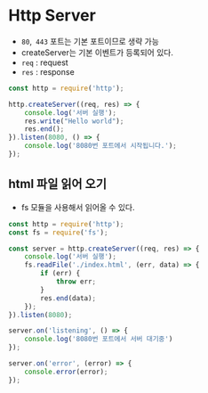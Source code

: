 # Http Server

- `80`,` 443` 포트는 기본 포트이므로 생략 가능
- createServer는 기본 이벤트가 등록되어 있다.
- `req` : request
- `res` : response

```javascript
const http = require('http');

http.createServer((req, res) => {
    console.log('서버 실행');
    res.write("Hello world");
    res.end();
}).listen(8080, () => {
    console.log('8080번 포트에서 시작됩니다.');
});
```

## html 파일 읽어 오기

- fs 모듈을 사용해서 읽어올 수 있다. 

```javascript
const http = require('http');
const fs = require('fs');

const server = http.createServer((req, res) => {
    console.log('서버 실행');
    fs.readFile('./index.html', (err, data) => {
        if (err) {
            throw err;
        }
        res.end(data);
    });
}).listen(8080);

server.on('listening', () => {
    console.log('8080번 포트에서 서버 대기중')
});

server.on('error', (error) => {
    console.error(error);
});
```

